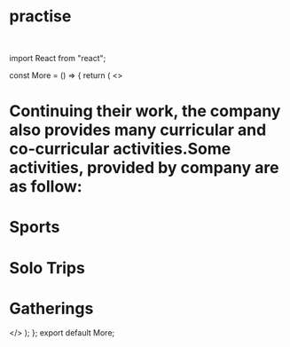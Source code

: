 # practise
<br/>

import React from "react";

const More = () => {
  return (
    <>
      <div>
        <div>
          <h1>
            Continuing their work, the company also provides many curricular and
            co-curricular activities.Some activities, provided by company are as
            follow:
          </h1>
          <h1>Sports</h1>
          <h1>Solo Trips</h1>
          <h1>Gatherings</h1>
        </div>
      </div>
    </>
  );
};
export default More;

